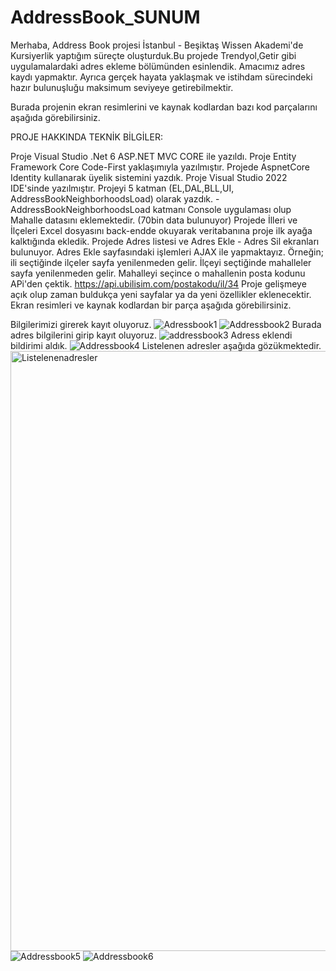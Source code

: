 # AddressBook_SUNUM
Merhaba, Address Book projesi  İstanbul - Beşiktaş Wissen Akademi'de Kursiyerlik yaptığım süreçte oluşturduk.Bu projede Trendyol,Getir gibi uygulamalardaki adres ekleme bölümünden esinlendik. Amacımız adres kaydı yapmaktır. Ayrıca gerçek hayata yaklaşmak ve istihdam sürecindeki hazır bulunuşluğu maksimum seviyeye getirebilmektir.

Burada projenin ekran resimlerini ve kaynak kodlardan bazı kod parçalarını aşağıda görebilirsiniz.

PROJE HAKKINDA TEKNİK BİLGİLER:

Proje Visual Studio .Net 6 ASP.NET MVC CORE ile yazıldı.
Proje Entity Framework Core Code-First yaklaşımıyla yazılmıştır.
Projede AspnetCore Identity kullanarak üyelik sistemini yazdık.
Proje Visual Studio 2022 IDE'sinde yazılmıştır.
Projeyi 5 katman (EL,DAL,BLL,UI, AddressBookNeighborhoodsLoad) olarak yazdık. -AddressBookNeighborhoodsLoad katmanı Console uygulaması olup Mahalle datasını eklemektedir. (70bin data bulunuyor)
Projede İlleri ve İlçeleri Excel dosyasını back-endde okuyarak veritabanına proje ilk ayağa kalktığında ekledik.
Projede Adres listesi ve Adres Ekle - Adres Sil ekranları bulunuyor.
Adres Ekle sayfasındaki işlemleri AJAX ile yapmaktayız. Örneğin; ili seçtiğinde ilçeler sayfa yenilenmeden gelir. İlçeyi seçtiğinde mahalleler sayfa yenilenmeden gelir.
Mahalleyi seçince o mahallenin posta kodunu APi'den çektik. https://api.ubilisim.com/postakodu/il/34
Proje gelişmeye açık olup zaman buldukça yeni sayfalar ya da yeni özellikler eklenecektir.
Ekran resimleri ve kaynak kodlardan bir parça aşağıda görebilirsiniz.

Bilgilerimizi girerek kayıt oluyoruz.
![Adressbook1](https://user-images.githubusercontent.com/73429501/220843724-70edccc8-803f-427a-b320-ff13e63cd31f.JPG)
![Addressbook2](https://user-images.githubusercontent.com/73429501/220843739-bd140c9e-226f-4d92-a3b1-da8707c360d3.JPG)
Burada adres bilgilerini girip kayıt oluyoruz.
![addressbook3](https://user-images.githubusercontent.com/73429501/220843746-871b62d1-05fb-4fda-9823-b378818cc8a4.JPG)
Adress eklendi bildirimi aldık.
![Addressbook4](https://user-images.githubusercontent.com/73429501/220843751-74d9c51c-4611-4faf-8d9e-373ae9a458ff.JPG)
Listelenen adresler aşağıda gözükmektedir.
<img width="960" alt="Listelenenadresler" src="https://user-images.githubusercontent.com/73429501/220844461-ed25c4f7-0542-4fb5-87cc-058071fdfa46.png">
![Addressbook5](https://user-images.githubusercontent.com/73429501/220843759-dab02bc3-fb12-4aa0-9ff5-6077a4ffb4d4.JPG)
![Addressbook6](https://user-images.githubusercontent.com/73429501/220843762-b2cf7672-c991-4a10-a86a-d3448a362bdc.JPG)
